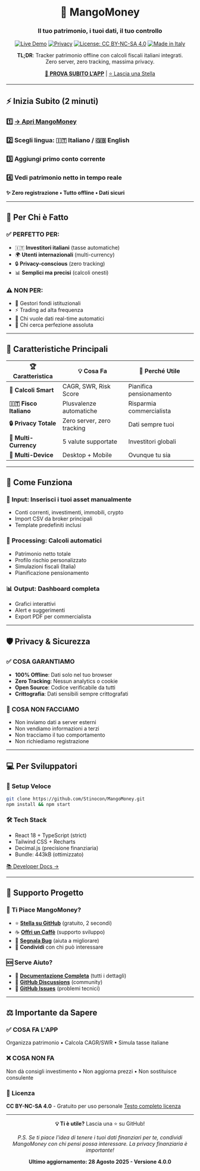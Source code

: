 <!--
 * MangoMoney - Portfolio Tracker
 * Copyright (c) 2025 Stefano Conter
 * Licensed under CC BY-NC-SA 4.0
 * https://creativecommons.org/licenses/by-nc-sa/4.0/
-->

<div align="center">

# 🥭 MangoMoney

### Il tuo patrimonio, i tuoi dati, il tuo controllo

[![Live Demo](https://img.shields.io/badge/demo-live-brightgreen)](https://stinocon.github.io/MangoMoney/) [![Privacy](https://img.shields.io/badge/privacy-100%25%20offline-brightgreen)](https://github.com/Stinocon/MangoMoney/blob/main/docs/legal/privacy-policy.md) [![License: CC BY-NC-SA 4.0](https://img.shields.io/badge/License-CC%20BY--NC--SA%204.0-lightgrey.svg)](https://creativecommons.org/licenses/by-nc-sa/4.0/) [![Made in Italy](https://img.shields.io/badge/Made%20in-Italy-green)](https://github.com/Stinocon/MangoMoney)

**TL;DR**: Tracker patrimonio offline con calcoli fiscali italiani integrati.  
Zero server, zero tracking, massima privacy.

[🚀 **PROVA SUBITO L'APP**](https://stinocon.github.io/MangoMoney/) | [⭐ Lascia una Stella](https://github.com/Stinocon/MangoMoney)

</div>

---

## ⚡ Inizia Subito (2 minuti)

### 1️⃣ [→ Apri MangoMoney](https://stinocon.github.io/MangoMoney/)
### 2️⃣ Scegli lingua: 🇮🇹 Italiano / 🇬🇧 English  
### 3️⃣ Aggiungi primo conto corrente
### 4️⃣ Vedi patrimonio netto in tempo reale

**✨ Zero registrazione • Tutto offline • Dati sicuri**

---

## 🎯 Per Chi è Fatto

### ✅ **PERFETTO PER:**
- 🇮🇹 **Investitori italiani** (tasse automatiche)
- 🌍 **Utenti internazionali** (multi-currency)
- 🔒 **Privacy-conscious** (zero tracking)
- 📊 **Semplici ma precisi** (calcoli onesti)

### ⚠️ **NON PER:**
- 🏦 Gestori fondi istituzionali
- ⚡ Trading ad alta frequenza  
- 📡 Chi vuole dati real-time automatici
- 🎯 Chi cerca perfezione assoluta

---

## 🚀 Caratteristiche Principali

| 🏆 Caratteristica | 💡 Cosa Fa | 🎯 Perché Utile |
|-------------------|-------------|------------------|
| **🧮 Calcoli Smart** | CAGR, SWR, Risk Score | Pianifica pensionamento |
| **🇮🇹 Fisco Italiano** | Plusvalenze automatiche | Risparmia commercialista |
| **🔒 Privacy Totale** | Zero server, zero tracking | Dati sempre tuoi |
| **💱 Multi-Currency** | 5 valute supportate | Investitori globali |
| **📱 Multi-Device** | Desktop + Mobile | Ovunque tu sia |

---

## 🔧 Come Funziona

### 📝 **Input**: Inserisci i tuoi asset manualmente
- Conti correnti, investimenti, immobili, crypto
- Import CSV da broker principali
- Template predefiniti inclusi

### 🧮 **Processing**: Calcoli automatici
- Patrimonio netto totale
- Profilo rischio personalizzato  
- Simulazioni fiscali (Italia)
- Pianificazione pensionamento

### 📊 **Output**: Dashboard completa
- Grafici interattivi
- Alert e suggerimenti
- Export PDF per commercialista

---

## 🛡️ Privacy & Sicurezza

### ✅ **COSA GARANTIAMO**
- **100% Offline**: Dati solo nel tuo browser
- **Zero Tracking**: Nessun analytics o cookie
- **Open Source**: Codice verificabile da tutti
- **Crittografia**: Dati sensibili sempre crittografati

### 🚨 **COSA NON FACCIAMO**
- Non inviamo dati a server esterni
- Non vendiamo informazioni a terzi  
- Non tracciamo il tuo comportamento
- Non richiediamo registrazione

---

## 💻 Per Sviluppatori

### 🚀 **Setup Veloce**
```bash
git clone https://github.com/Stinocon/MangoMoney.git
npm install && npm start
```

### 🛠️ **Tech Stack**
- React 18 + TypeScript (strict)
- Tailwind CSS + Recharts
- Decimal.js (precisione finanziaria)
- Bundle: 443kB (ottimizzato)

[📚 Developer Docs →](https://github.com/Stinocon/MangoMoney/blob/main/docs/developers/README.md)

---

## 💪 Supporto Progetto

### 💝 **Ti Piace MangoMoney?**
- ⭐ **[Stella su GitHub](https://github.com/Stinocon/MangoMoney)** (gratuito, 2 secondi)
- ☕ **[Offri un Caffè](https://www.paypal.com/paypalme/stefanoconter)** (supporto sviluppo)
- 🐛 **[Segnala Bug](https://github.com/Stinocon/MangoMoney/issues)** (aiuta a migliorare)
- 📣 **Condividi** con chi può interessare

### 🆘 **Serve Aiuto?**
- 📖 **[Documentazione Completa](https://github.com/Stinocon/MangoMoney/blob/main/docs/README.md)** (tutti i dettagli)
- 💬 **[GitHub Discussions](https://github.com/Stinocon/MangoMoney/discussions)** (community)
- 🐛 **[GitHub Issues](https://github.com/Stinocon/MangoMoney/issues)** (problemi tecnici)

---

## ⚖️ Importante da Sapere

### ✅ **COSA FA L'APP**
Organizza patrimonio • Calcola CAGR/SWR • Simula tasse italiane

### ❌ **COSA NON FA** 
Non dà consigli investimento • Non aggiorna prezzi • Non sostituisce consulente

### 📜 **Licenza**
**CC BY-NC-SA 4.0** - Gratuito per uso personale
[Testo completo licenza](https://creativecommons.org/licenses/by-nc-sa/4.0/)

---

<div align="center">

**💡 Ti è utile?** Lascia una ⭐ su GitHub!

*P.S. Se ti piace l'idea di tenere i tuoi dati finanziari per te, condividi MangoMoney con chi pensi possa interessare. La privacy finanziaria è importante!*

**Ultimo aggiornamento: 28 Agosto 2025 - Versione 4.0.0**

</div>